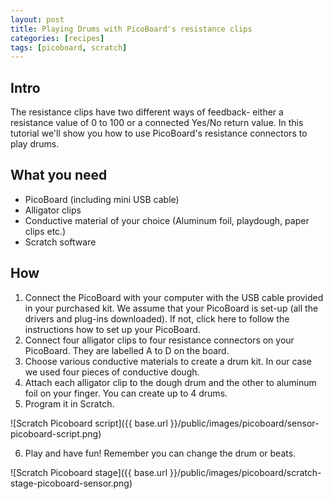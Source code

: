 ```yaml
---
layout: post
title: Playing Drums with PicoBoard's resistance clips
categories: [recipes]
tags: [picoboard, scratch]
---
```


## Intro
The resistance clips have two different ways of feedback- either a resistance value of 0 to 100 or a connected Yes/No return value. In this tutorial we'll show you how to use PicoBoard's resistance connectors to play drums.

## What you need
- PicoBoard (including mini USB cable)
- Alligator clips
- Conductive material of your choice (Aluminum foil, playdough, paper clips etc.)
- Scratch software

## How
1. Connect the PicoBoard with your computer with the USB cable provided in your purchased kit. We assume that your PicoBoard is set-up (all the drivers and plug-ins downloaded). If not, click here to follow the instructions how to set up your PicoBoard.
2. Connect four alligator clips to four resistance connectors on your PicoBoard. They are labelled A to D on the board.
3. Choose various conductive materials to create a drum kit. In our case we used four pieces of conductive dough.
4. Attach each alligator clip to the dough drum and the other to aluminum foil on your finger. You can create up to 4 drums.
5. Program it in Scratch.

![Scratch Picoboard script]({{ base.url }}/public/images/picoboard/sensor-picoboard-script.png)

6. Play and have fun! Remember you can change the drum or beats.

![Scratch Picoboard stage]({{ base.url }}/public/images/picoboard/scratch-stage-picoboard-sensor.png)

